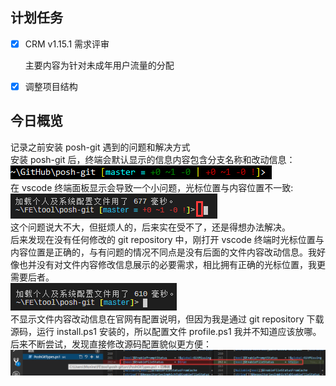 ## 计划任务

- [x] CRM v1.15.1 需求评审

  主要内容为针对未成年用户流量的分配

- [x] 调整项目结构

## 今日概览

记录之前安装 posh-git 遇到的问题和解决方式  
安装 posh-git 后，终端会默认显示的信息内容包含分支名称和改动信息：  
![C:\Users\Keith\GitHub\posh-git [master ≡ +0 ~1 -0 | +0 ~1 -0 !]>](./assets/PromptDefaultLong.png)  
在 vscode 终端面板显示会导致一个小问题，光标位置与内容位置不一致:  
![光标位置与内容位置不一致](./assets/20190329093630.png)  
这个问题说大不大，但挺烦人的，后来实在受不了，还是得想办法解决。  
后来发现在没有任何修改的 git repository 中，刚打开 vscode 终端时光标位置与内容位置是正确的，与有问题的情况不同点是没有后面的文件内容改动信息。我好像也并没有对文件内容修改信息展示的必要需求，相比拥有正确的光标位置，我更需要后者。  
![光标位置与内容位置一致](./assets/20190329093707.png)  
不显示文件内容改动信息在官网有配置说明，但因为我是通过 git repository 下载源码，运行 install.ps1 安装的，所以配置文件 profile.ps1 我并不知道应该放哪。后来不断尝试，发现直接修改源码配置貌似更方便：  
![源码配置修改](./assets/20190329095621.png)
